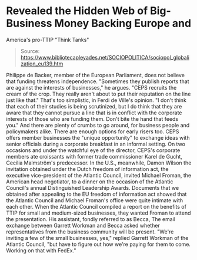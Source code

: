 # Revealed the Hidden Web of Big-Business Money Backing Europe and 
America's pro-TTIP "Think Tanks"

> Source: https://www.bibliotecapleyades.net/SOCIOPOLITICA/sociopol_globalization_eu139.htm

Philippe de Backer, member of
the European Parliament, does not believe that funding threatens
independence.
"Sometimes they publish reports
that are against the interests of businesses," he argues. "CEPS
recruits the cream of the crop. They really aren't about to
put their reputation on the line just like that."
That's too simplistic, in Ferdi
de Ville's opinion.
"I don't think that each of
their studies is being scrutinized, but I do think that they
are aware that they cannot pursue a line that is in conflict
with the corporate interests of those who are funding them.
Don't bite the hand that feeds
you."
And there are plenty of crumbs to go
around, for business people and policymakers alike.
There are enough options for early
risers too. CEPS offers member businesses the "unique
opportunity" to exchange ideas with senior officials during a
corporate breakfast in an informal setting.
On two occasions and under the
watchful eye of the director, CEPS's corporate members ate
croissants with former trade commissioner Karel de Gucht,
Cecilia Malmström's predecessor.
In the U.S., meanwhile,
Damon Wilson the invitation
obtained under the Dutch freedom of information act, the
executive vice-president of the Atlantic Council, invited
Michael Froman, the American head negotiator, to a dinner on
the occasion of the Atlantic Council's annual Distinguished
Leadership Awards.
Documents that we obtained after appealing to the EU freedom of
information act showed that the Atlantic Council and Michael
Froman's office were quite intimate with each other.
When the Atlantic Council compiled a
report on the benefits of TTIP for small and medium-sized
businesses, they wanted Froman to attend the presentation.
His assistant, fondly referred to as
Becca, The email exchange between Garrett Workman and
Becca asked whether representatives from the business community
will be present.
"We're inviting a few of the
small businesses, yes," replied Garrett Workman of the
Atlantic Council, "but have to figure out how we're paying
for them to come. Working on that with FedEx."
